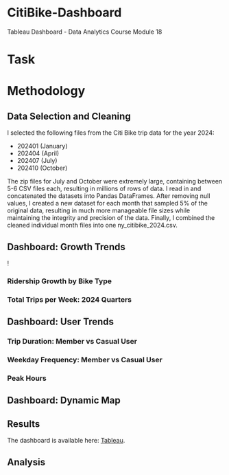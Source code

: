 # CitiBike-Dashboard
Tableau Dashboard - Data Analytics Course Module 18

# Task


# Methodology
## Data Selection and Cleaning

I selected the following files from the Citi Bike trip data for the year 2024:
 - 202401 (January)
 - 202404 (April)
 - 202407 (July)
 - 202410 (October)

The zip files for July and October were extremely large, containing between 5-6 CSV files each, resulting in millions of rows of data. I read in and concatenated the datasets into Pandas DataFrames. After removing null values, I created a new dataset for each month that sampled 5% of the original data, resulting in much more manageable file sizes while maintaining the integrity and precision of the data. Finally, I combined the cleaned individual month files into one ny_citibike_2024.csv.

## Dashboard: Growth Trends
!
### Ridership Growth by Bike Type
### Total Trips per Week: 2024 Quarters

## Dashboard: User Trends
### Trip Duration: Member vs Casual User
### Weekday Frequency: Member vs Casual User
### Peak Hours

## Dashboard: Dynamic Map



## Results

The dashboard is available here: [Tableau](https://).

## Analysis

